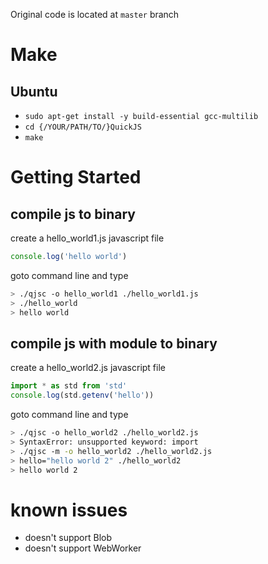 Original code is located at `master` branch

# Make
## Ubuntu
- `sudo apt-get install -y build-essential gcc-multilib`
- `cd {/YOUR/PATH/TO/}QuickJS`
- `make`

# Getting Started
## compile js to binary
create a hello\_world1.js javascript file
```javascript
console.log('hello world')
```
goto command line and type
```bash
> ./qjsc -o hello_world1 ./hello_world1.js
> ./hello_world
> hello world
```

## compile js with module to binary
create a hello\_world2.js javascript file
```javascript
import * as std from 'std'
console.log(std.getenv('hello'))
```
goto command line and type
```bash
> ./qjsc -o hello_world2 ./hello_world2.js
> SyntaxError: unsupported keyword: import
> ./qjsc -m -o hello_world2 ./hello_world2.js
> hello="hello world 2" ./hello_world2
> hello world 2
```

# known issues
- doesn't support Blob
- doesn't support WebWorker
